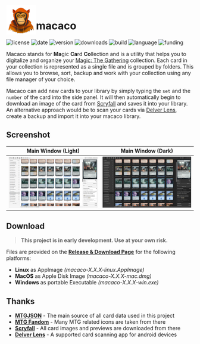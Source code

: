 <img align="left" width="80" height="80" src="./icon.png" alt="icon">

# macaco
![license](https://img.shields.io/github/license/shagu/macaco)
![date](https://img.shields.io/github/release-date/shagu/macaco)
![version](https://img.shields.io/github/v/release/shagu/macaco?label=version)
![downloads](https://img.shields.io/github/downloads/shagu/macaco/total)
![build](https://img.shields.io/github/actions/workflow/status/shagu/macaco/ontag.yml)
![language](https://img.shields.io/github/languages/top/shagu/macaco)
![funding](https://img.shields.io/github/sponsors/shagu)

Macaco stands for **Ma**gic **Ca**rd **Co**llection and is a utility that helps you to digitalize and organize your [Magic: The Gathering](https://magic.wizards.com/) collection. Each card in your collection is represented as a single file and is grouped by folders. This allows you to browse, sort, backup and work with your collection using any file manager of your choice.

Macaco can add new cards to your library by simply typing the `set` and the `number` of the card into the side panel. It will then automatically begin to download an image of the card from [Scryfall](https://scryfall.com/) and saves it into your library. An alternative approach would be to scan your cards via [Delver Lens](https://www.delverlab.com/), create a backup and import it into your macaco library.

## Screenshot

|                   Main Window (Light)                     |                   Main Window (Dark)                   |
| :-------------------------------------------------------: | :----------------------------------------------------: |
| [![light](preview-light.png)](preview-light.png?raw=true) | [![dark](preview-dark.png)](preview-dark.png?raw=true) |

## Download

> **This project is in early development. Use at your own risk.**

Files are provided on the **[Release & Download Page](https://github.com/shagu/macaco/releases/latest)** for the following platforms:

* **Linux** as AppImage *(macaco-X.X.X-linux.AppImage)*
* **MacOS** as Apple Disk Image *(macaco-X.X.X-mac.dmg)*
* **Windows** as portable Executable *(macaco-X.X.X-win.exe)*

## Thanks

* **[MTGJSON](https://mtgjson.com/)** - The main source of all card data used in this project
* **[MTG Fandom](https://mtg.fandom.com/)** - Many MTG related icons are taken from there
* **[Scryfall](https://scryfall.com/)** - All card images and previews are downloaded from there
* **[Delver Lens](https://www.delverlab.com/)** - A supported card scanning app for android devices
